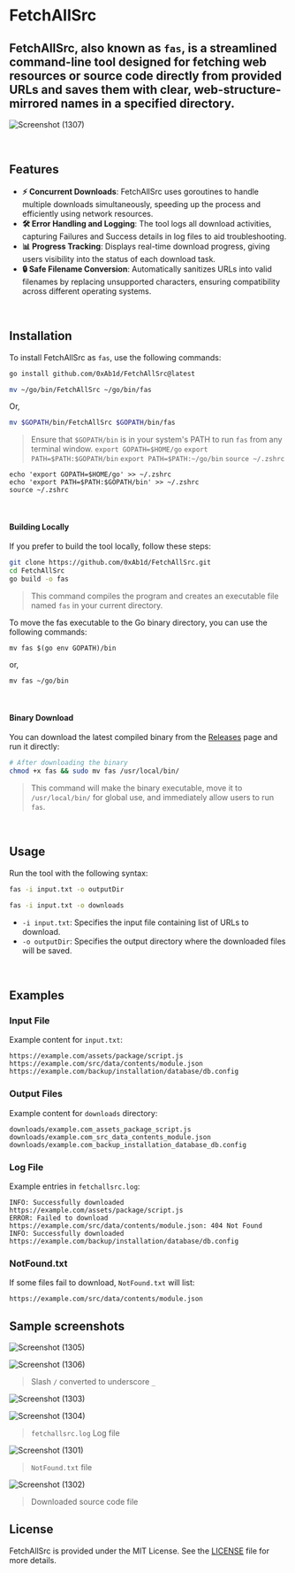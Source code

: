# FetchAllSrc

## FetchAllSrc, also known as `fas`, is a streamlined command-line tool designed for fetching web resources or source code directly from provided URLs and saves them with clear, web-structure-mirrored names in a specified directory.

![Screenshot (1307)](https://github.com/user-attachments/assets/c3d0e991-54cf-458a-a6e5-8b034cdfd652)


<br>

## Features

- **⚡️ Concurrent Downloads**: FetchAllSrc uses goroutines to handle multiple downloads simultaneously, speeding up the process and efficiently using network resources.
- **🛠️ Error Handling and Logging**: The tool logs all download activities, capturing Failures and Success details in log files to aid troubleshooting.
- **📊 Progress Tracking**: Displays real-time download progress, giving users visibility into the status of each download task.
- **🔒 Safe Filename Conversion**: Automatically sanitizes URLs into valid filenames by replacing unsupported characters, ensuring compatibility across different operating systems.

<br>

## Installation

To install FetchAllSrc as `fas`, use the following commands:

```bash
go install github.com/0xAb1d/FetchAllSrc@latest
```
```bash
mv ~/go/bin/FetchAllSrc ~/go/bin/fas
```
Or,
```bash
mv $GOPATH/bin/FetchAllSrc $GOPATH/bin/fas
```

> Ensure that `$GOPATH/bin` is in your system's PATH to run `fas` from any terminal window.
 `export GOPATH=$HOME/go`
 `export PATH=$PATH:$GOPATH/bin`
 `export PATH=$PATH:~/go/bin`
 `source ~/.zshrc`
```
echo 'export GOPATH=$HOME/go' >> ~/.zshrc
echo 'export PATH=$PATH:$GOPATH/bin' >> ~/.zshrc
source ~/.zshrc
```
<br>

#### Building Locally

If you prefer to build the tool locally, follow these steps:

```bash
git clone https://github.com/0xAb1d/FetchAllSrc.git
cd FetchAllSrc
go build -o fas
```

> This command compiles the program and creates an executable file named `fas` in your current directory.

To move the fas executable to the Go binary directory, you can use the following commands:
```
mv fas $(go env GOPATH)/bin
```
or,
```
mv fas ~/go/bin
```
<br>


#### Binary Download

You can download the latest compiled binary from the [Releases](https://github.com/0xAb1d/FetchAllSrc/releases) page and run it directly:

```bash
# After downloading the binary
chmod +x fas && sudo mv fas /usr/local/bin/
```

> This command will make the binary executable, move it to `/usr/local/bin/` for global use, and immediately allow users to run `fas`.

<br>

## Usage

Run the tool with the following syntax:

```bash
fas -i input.txt -o outputDir
```
```bash
fas -i input.txt -o downloads
```

- `-i input.txt`: Specifies the input file containing list of URLs to download.
- `-o outputDir`: Specifies the output directory where the downloaded files will be saved.
  
<br>

## Examples

### Input File

Example content for `input.txt`:

```
https://example.com/assets/package/script.js
https://example.com/src/data/contents/module.json
https://example.com/backup/installation/database/db.config
```

### Output Files

Example content for `downloads` directory:

```
downloads/example.com_assets_package_script.js
downloads/example.com_src_data_contents_module.json
downloads/example.com_backup_installation_database_db.config
```

### Log File

Example entries in `fetchallsrc.log`:

```
INFO: Successfully downloaded https://example.com/assets/package/script.js
ERROR: Failed to download https://example.com/src/data/contents/module.json: 404 Not Found
INFO: Successfully downloaded https://example.com/backup/installation/database/db.config
```

### NotFound.txt

If some files fail to download, `NotFound.txt` will list:

```
https://example.com/src/data/contents/module.json
```

## Sample screenshots

![Screenshot (1305)](https://github.com/user-attachments/assets/40814e85-5898-4735-b89e-84f535762fa7)

![Screenshot (1306)](https://github.com/user-attachments/assets/09ce4ede-c292-4d6b-8326-37b8b01460d6)
> Slash `/` converted to underscore `_`

![Screenshot (1303)](https://github.com/user-attachments/assets/7095d276-a35e-4c14-87cc-977d185313e2)

![Screenshot (1304)](https://github.com/user-attachments/assets/6be3a59f-bce0-486b-92f1-9654f1f5ac7d)
> `fetchallsrc.log` Log file

![Screenshot (1301)](https://github.com/user-attachments/assets/ed1826b9-ecdc-4e79-a07d-222285f2664d)
> `NotFound.txt` file

![Screenshot (1302)](https://github.com/user-attachments/assets/b89f96f1-3ee0-4db6-b59e-d50f0094bf44)
> Downloaded source code file

## License

FetchAllSrc is provided under the MIT License. See the [LICENSE](https://github.com/0xAb1d/FetchAllSrc/blob/main/LICENSE) file for more details.

